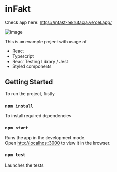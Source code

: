 # inFakt

Check app here: https://infakt-rekrutacja.vercel.app/

![image](https://github.com/psiecinski/inFakt/assets/26043661/1c3e39d3-dacc-4560-abad-58fa37272662)

This is an example project with usage of
- React
- Typescript
- React Testing Library / Jest
- Styled components

## Getting Started

To run the project, firstly

### `npm install`

To install required dependencies

### `npm start`

Runs the app in the development mode.\
Open [http://localhost:3000](http://localhost:3000) to view it in the browser.


### `npm test`

Launches the tests
